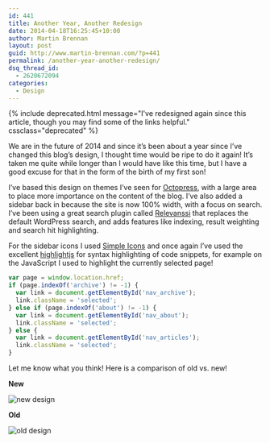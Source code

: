 ```yaml
---
id: 441
title: Another Year, Another Redesign
date: 2014-04-18T16:25:45+10:00
author: Martin Brennan
layout: post
guid: http://www.martin-brennan.com/?p=441
permalink: /another-year-another-redesign/
dsq_thread_id:
  - 2620672094
categories:
  - Design
---
```


{% include deprecated.html message="I've redesigned again since this article, though you may find some of the links helpful." cssclass="deprecated" %}

We are in the future of 2014 and since it&#8217;s been about a year since I&#8217;ve changed this blog&#8217;s design, I thought time would be ripe to do it again! It&#8217;s taken me quite while longer than I would have like this time, but I have a good excuse for that in the form of the birth of my first son!<!--more-->

I&#8217;ve based this design on themes I&#8217;ve seen for [Octopress](http://octopress.org/), with a large area to place more importance on the content of the blog. I&#8217;ve also added a sidebar back in because the site is now 100% width, with a focus on search. I&#8217;ve been using a great search plugin called [Relevanssi](https://wordpress.org/plugins/relevanssi/ "relevanssi") that replaces the default WordPress search, and adds features like indexing, result weighting and search hit highlighting.

For the sidebar icons I used [Simple Icons](http://simpleicons.org/) and once again I&#8217;ve used the excellent [highlightjs](http://highlightjs.org/) for syntax highlighting of code snippets, for example on the JavaScript I used to highlight the currently selected page!

```javascript
var page = window.location.href;
if (page.indexOf('archive') != -1) {
  var link = document.getElementById('nav_archive');
  link.className = 'selected';
} else if (page.indexOf('about') != -1) {
  var link = document.getElementById('nav_about');
  link.className = 'selected';
} else {
  var link = document.getElementById('nav_articles');
  link.className = 'selected';
}
```

Let me know what you think! Here is a comparison of old vs. new!

**New**

![new design](/images/new.jpg)

**Old**

![old design](/images/old.jpg)
